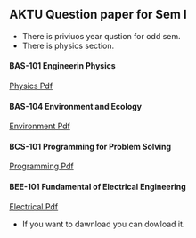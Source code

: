 ## AKTU Question paper for Sem I
- There is priviuos year qustion for odd sem.
- There is physics section.

#### BAS-101 Engineerin Physics
[Physics Pdf]("https://github.com/princekunal101/academic-section/blob/main/Studies/Question-paper-aktu/First-yr-odd-sem-2022-23/bas-101-engg-physics.pdf")
#### BAS-104 Environment and Ecology
[Environment Pdf]("https://github.com/princekunal101/academic-section/blob/main/Studies/Question-paper-aktu/First-yr-odd-sem-2022-23/bas-104-environment-ecology.pdf")

#### BCS-101 Programming for Problem Solving

[Programming Pdf]("https://github.com/princekunal101/academic-section/blob/main/Studies/Question-paper-aktu/First-yr-odd-sem-2022-23/bcs-101-pps.pdf")

#### BEE-101 Fundamental of Electrical Engineering
[Electrical Pdf]("https://github.com/princekunal101/academic-section/blob/main/Studies/Question-paper-aktu/First-yr-odd-sem-2022-23/bee-101-fee.pdf")

- If you want to dawnload you can dowload it.
